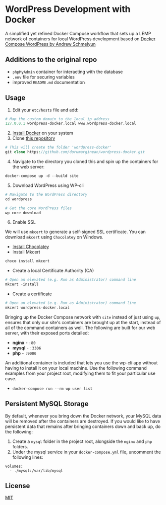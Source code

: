 # WordPress Development with Docker
A simplified yet refined Docker Compose workflow that sets up a LEMP network of containers for local WordPress development based on [Docker Compose WordPress by Andrew Schmelyun](https://github.com/aschmelyun/docker-compose-wordpress)

## Additions to the original repo
- `phpMyAdmin` container for interacting with the database
- `.env` file for securing variables
- improved `README.md` documentation
 
## Usage

1. Edit your `etc/hosts` file and add:

```php
# Map the custom domain to the local ip address
127.0.0.1 wordpress-docker.local www.wordpress-docker.local
```
2. [Install Docker](https://docs.docker.com/get-docker/) on your system
3. Clone [this repository](https://github.com/dorumarginean/wordpress-docker.git)
```php
# This will create the folder 'wordpress-docker'
git clone https://github.com/dorumarginean/wordpress-docker.git
```
4. Navigate to the directory you cloned this and spin up the containers for the web server:
```php
docker-compose up -d --build site
```
5. Download WordPress using WP-cli
```php
# Navigate to the WordPress directory
cd wordpress

# Get the core WordPress files
wp core download
```
6. Enable SSL

We will use `mkcert` to generate a self-signed SSL certificate. You can download `mkcert` using `Chocolatey` on Windows.
- [Install Chocolatey](https://chocolatey.org/install)
- Install Mkcert
```php
choco install mkcert
```
- Create a local Certificate Authority (CA)
```php
# Open an elevated (e.g. Run as Administrator) command line
mkcert -install
```
- Create a certificate
```php
# Open an elevated (e.g. Run as Administrator) command line
mkcert wordpress-docker.local
```

Bringing up the Docker Compose network with `site` instead of just using `up`, ensures that only our site's containers are brought up at the start, instead of all of the command containers as well. The following are built for our web server, with their exposed ports detailed:

- **nginx** - `:80`
- **mysql** - `:3306`
- **php** - `:9000`

An additional container is included that lets you use the wp-cli app without having to install it on your local machine. Use the following command examples from your project root, modifying them to fit your particular use case.

- `docker-compose run --rm wp user list`

## Persistent MySQL Storage

By default, whenever you bring down the Docker network, your MySQL data will be removed after the containers are destroyed. If you would like to have persistent data that remains after bringing containers down and back up, do the following:

1. Create a `mysql` folder in the project root, alongside the `nginx` and `php` folders.
2. Under the mysql service in your `docker-compose.yml` file, uncomment the following lines:

```
volumes:
  - ./mysql:/var/lib/mysql
```

## License
[MIT](https://choosealicense.com/licenses/mit/)